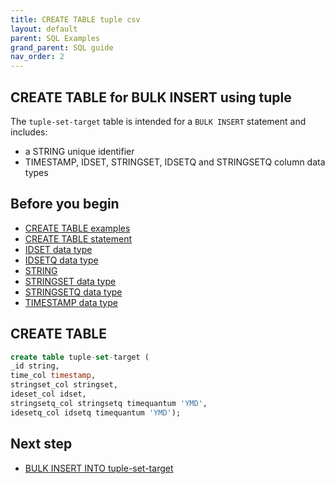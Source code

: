 ```yaml
---
title: CREATE TABLE tuple csv
layout: default
parent: SQL Examples
grand_parent: SQL guide
nav_order: 2
---
```


## CREATE TABLE for BULK INSERT using tuple

The `tuple-set-target` table is intended for a `BULK INSERT` statement and includes:
* a STRING unique identifier
* TIMESTAMP, IDSET, STRINGSET, IDSETQ and STRINGSETQ column data types

## Before you begin
* [CREATE TABLE examples](/docs/sql-guide/examples/sql-eg-home/#create-table-examples)
* [CREATE TABLE statement](/docs/sql-guide/statements/statement-table-create)
* [IDSET data type](/docs/sql-guide/data-types/data-type-set-setq)
* [IDSETQ data type](/docs/sql-guide/data-types/data-type-set-setqq)
* [STRING](/docs/sql-guide/data-types/data-type-string)
* [STRINGSET data type](/docs/sql-guide/data-types/data-type-set-setq)
* [STRINGSETQ data type](/docs/sql-guide/data-types/data-type-set-setqq)
* [TIMESTAMP data type](/docs/sql-guide/data-types/data-type-timestamp)

## CREATE TABLE

```sql
create table tuple-set-target (
_id string,
time_col timestamp,
stringset_col stringset,
ideset_col idset,
stringsetq_col stringsetq timequantum 'YMD',
idesetq_col idsetq timequantum 'YMD');
```

## Next step

* [BULK INSERT INTO tuple-set-target](/docs/sql-guide/examples/sql-eg-insert/sql-eg-insert-bulk-tuple-set-target)
